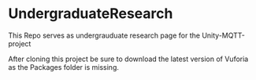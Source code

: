 # UndergraduateResearch

This Repo serves as undergrauduate research page for the Unity-MQTT-project

After cloning this project be sure to download the latest version of Vuforia as the Packages folder is missing. 
